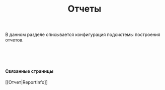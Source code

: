 ﻿---
layout: default
title: Отчеты
position: 0
categories: 
tags: 
---

В данном разделе описывается конфигурация подсистемы построения отчетов.

 



 

#### Связанные страницы

[[Отчет|ReportInfo]]

 

 

